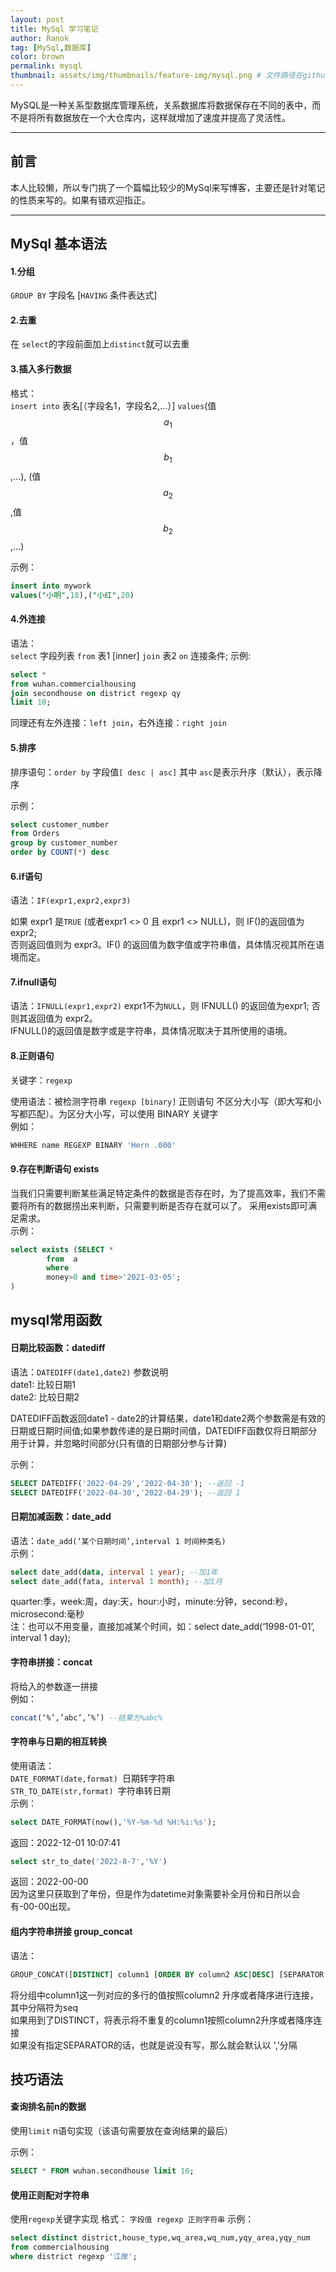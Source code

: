 ```yaml
---
layout: post
title: MySql 学习笔记
author: Ranok
tag: [MySql,数据库]
color: brown
permalink: mysql
thumbnail: assets/img/thumbnails/feature-img/mysql.png # 文件路径在github还是只支持正斜杠'/'
---
```

MySQL是一种关系型数据库管理系统，关系数据库将数据保存在不同的表中，而不是将所有数据放在一个大仓库内，这样就增加了速度并提高了灵活性。

---
## 前言
本人比较懒，所以专门挑了一个篇幅比较少的MySql来写博客，主要还是针对笔记的性质来写的。如果有错欢迎指正。

---

## MySql 基本语法
#### 1.分组
`GROUP BY` 字段名 [`HAVING` 条件表达式]

#### 2.去重
在 `select`的字段前面加上`distinct`就可以去重

#### 3.插入多行数据

格式：<br>
`insert into` 表名[（字段名1，字段名2,…）] `values`(值$$a_1$$，值$$b_1$$,…), (值$$a_2$$,值$$b_2$$,…)

示例：
```sql
insert into mywork
values("小明",18),("小红",20)
```

#### 4.外连接
语法：<br>
`select` 字段列表 `from` 表1 [inner] `join` 表2 `on` 连接条件;
示例:

```sql
select * 
from wuhan.commercialhousing 
join secondhouse on district regexp qy
limit 10;
```

同理还有左外连接：`left join`，右外连接：`right join`

#### 5.排序

排序语句：`order by` 字段值`[ desc | asc]`
其中 `asc`是表示升序（默认），表示降序

示例：
```sql
select customer_number
from Orders
group by customer_number
order by COUNT(*) desc
```

#### 6.if语句

语法：`IF(expr1,expr2,expr3)`

如果 expr1 是`TRUE` (或者expr1 <> 0 且 expr1 <> NULL)，则 IF()的返回值为expr2;<br> 否则返回值则为 expr3。IF() 的返回值为数字值或字符串值，具体情况视其所在语境而定。

#### 7.ifnull语句

语法：`IFNULL(expr1,expr2)`
expr1不为`NULL`，则 IFNULL() 的返回值为expr1; 否则其返回值为 expr2。<br>IFNULL()的返回值是数字或是字符串，具体情况取决于其所使用的语境。

#### 8.正则语句

关键字：`regexp`

使用语法：被检测字符串 `regexp [binary]` 正则语句
不区分大小写（即大写和小写都匹配）。为区分大小写，可以使用 BINARY 关键字<br>例如：
```sql
WHHERE name REGEXP BINARY 'Hern .000'
```

#### 9.存在判断语句 exists

当我们只需要判断某些满足特定条件的数据是否存在时，为了提高效率，我们不需要将所有的数据捞出来判断，只需要判断是否存在就可以了。
采用exists即可满足需求。<br>
示例：<br>
```sql
select exists (SELECT *
        from  a 
        where
        money>0 and time>'2021-03-05';
)
```

## mysql常用函数

#### 日期比较函数：datediff

语法：`DATEDIFF(date1,date2)`
参数说明<br>
date1: 比较日期1<br>
date2: 比较日期2<br>

DATEDIFF函数返回date1 - date2的计算结果，date1和date2两个参数需是有效的日期或日期时间值;如果参数传递的是日期时间值，DATEDIFF函数仅将日期部分用于计算，并忽略时间部分(只有值的日期部分参与计算)

示例：
```sql
SELECT DATEDIFF('2022-04-29','2022-04-30'); --返回 -1
SELECT DATEDIFF('2022-04-30','2022-04-29'); --返回 1
```

#### 日期加减函数：date_add 

语法：`date_add(‘某个日期时间’,interval 1 时间种类名)`<br>
示例：

```sql
select date_add(data, interval 1 year); --加1年
select date_add(fata, interval 1 month); --加1月
```

quarter:季，week:周，day:天，hour:小时，minute:分钟，second:秒，microsecond:毫秒<br>
注：也可以不用变量，直接加减某个时间，如：select date_add(‘1998-01-01’, interval 1 day);

#### 字符串拼接：concat

将给入的参数逐一拼接<br>
例如：
```sql
concat(‘%’,’abc’,’%’) --结果为%abc%
```
#### 字符串与日期的相互转换
使用语法：<br>
`DATE_FORMAT(date,format) `日期转字符串<br>
`STR_TO_DATE(str,format) `字符串转日期<br>
示例：

```sql
select DATE_FORMAT(now(),'%Y-%m-%d %H:%i:%s');
```
返回：2022-12-01 10:07:41

```sql
select str_to_date('2022-8-7','%Y')
```
返回：2022-00-00<br>
因为这里只获取到了年份，但是作为datetime对象需要补全月份和日所以会有-00-00出现。

#### 组内字符串拼接 group_concat

语法：<br>
```sql
GROUP_CONCAT([DISTINCT] column1 [ORDER BY column2 ASC|DESC] [SEPARATOR seq])
```

将分组中column1这一列对应的多行的值按照column2 升序或者降序进行连接，其中分隔符为seq<br>
如果用到了DISTINCT，将表示将不重复的column1按照column2升序或者降序连接<br>
如果没有指定SEPARATOR的话，也就是说没有写，那么就会默认以 ','分隔

## 技巧语法

#### 查询排名前n的数据

使用`limit` n语句实现（该语句需要放在查询结果的最后）

示例：

```sql
SELECT * FROM wuhan.secondhouse limit 10;
```

#### 使用正则配对字符串

使用`regexp`关键字实现
格式： `字段值 regexp 正则字符串`
示例：

```sql
select distinct district,house_type,wq_area,wq_num,yqy_area,yqy_num
from commercialhousing
where district regexp '江岸';
```